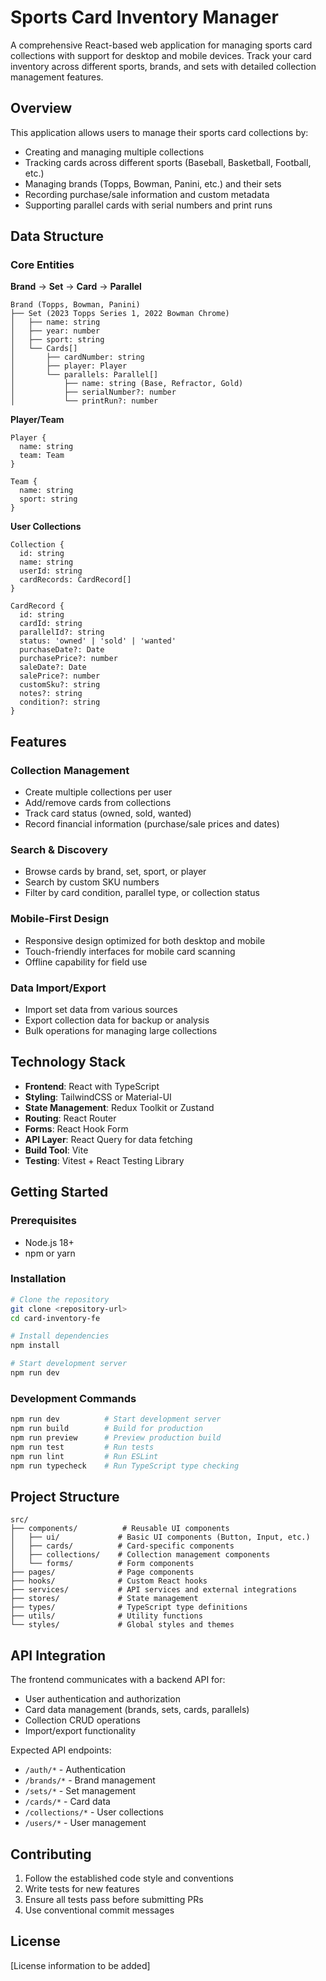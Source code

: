 # Sports Card Inventory Manager

A comprehensive React-based web application for managing sports card collections with support for desktop and mobile devices. Track your card inventory across different sports, brands, and sets with detailed collection management features.

## Overview

This application allows users to manage their sports card collections by:
- Creating and managing multiple collections
- Tracking cards across different sports (Baseball, Basketball, Football, etc.)
- Managing brands (Topps, Bowman, Panini, etc.) and their sets
- Recording purchase/sale information and custom metadata
- Supporting parallel cards with serial numbers and print runs

## Data Structure

### Core Entities

**Brand** → **Set** → **Card** → **Parallel**
```
Brand (Topps, Bowman, Panini)
├── Set (2023 Topps Series 1, 2022 Bowman Chrome)
│   ├── name: string
│   ├── year: number
│   ├── sport: string
│   └── Cards[]
│       ├── cardNumber: string
│       ├── player: Player
│       └── parallels: Parallel[]
│           ├── name: string (Base, Refractor, Gold)
│           ├── serialNumber?: number
│           └── printRun?: number
```

**Player/Team**
```
Player {
  name: string
  team: Team
}

Team {
  name: string
  sport: string
}
```

**User Collections**
```
Collection {
  id: string
  name: string
  userId: string
  cardRecords: CardRecord[]
}

CardRecord {
  id: string
  cardId: string
  parallelId?: string
  status: 'owned' | 'sold' | 'wanted'
  purchaseDate?: Date
  purchasePrice?: number
  saleDate?: Date
  salePrice?: number
  customSku?: string
  notes?: string
  condition?: string
}
```

## Features

### Collection Management
- Create multiple collections per user
- Add/remove cards from collections
- Track card status (owned, sold, wanted)
- Record financial information (purchase/sale prices and dates)

### Search & Discovery
- Browse cards by brand, set, sport, or player
- Search by custom SKU numbers
- Filter by card condition, parallel type, or collection status

### Mobile-First Design
- Responsive design optimized for both desktop and mobile
- Touch-friendly interfaces for mobile card scanning
- Offline capability for field use

### Data Import/Export
- Import set data from various sources
- Export collection data for backup or analysis
- Bulk operations for managing large collections

## Technology Stack

- **Frontend**: React with TypeScript
- **Styling**: TailwindCSS or Material-UI
- **State Management**: Redux Toolkit or Zustand
- **Routing**: React Router
- **Forms**: React Hook Form
- **API Layer**: React Query for data fetching
- **Build Tool**: Vite
- **Testing**: Vitest + React Testing Library

## Getting Started

### Prerequisites
- Node.js 18+ 
- npm or yarn

### Installation
```bash
# Clone the repository
git clone <repository-url>
cd card-inventory-fe

# Install dependencies
npm install

# Start development server
npm run dev
```

### Development Commands
```bash
npm run dev          # Start development server
npm run build        # Build for production
npm run preview      # Preview production build
npm run test         # Run tests
npm run lint         # Run ESLint
npm run typecheck    # Run TypeScript type checking
```

## Project Structure

```
src/
├── components/          # Reusable UI components
│   ├── ui/             # Basic UI components (Button, Input, etc.)
│   ├── cards/          # Card-specific components
│   ├── collections/    # Collection management components
│   └── forms/          # Form components
├── pages/              # Page components
├── hooks/              # Custom React hooks
├── services/           # API services and external integrations
├── stores/             # State management
├── types/              # TypeScript type definitions
├── utils/              # Utility functions
└── styles/             # Global styles and themes
```

## API Integration

The frontend communicates with a backend API for:
- User authentication and authorization
- Card data management (brands, sets, cards, parallels)
- Collection CRUD operations
- Import/export functionality

Expected API endpoints:
- `/auth/*` - Authentication
- `/brands/*` - Brand management
- `/sets/*` - Set management  
- `/cards/*` - Card data
- `/collections/*` - User collections
- `/users/*` - User management

## Contributing

1. Follow the established code style and conventions
2. Write tests for new features
3. Ensure all tests pass before submitting PRs
4. Use conventional commit messages

## License

[License information to be added]
